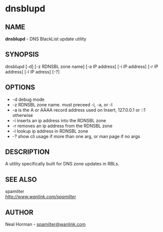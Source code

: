 dnsblupd
=

## NAME
**dnsblupd** - DNS BlackList update utility

## SYNOPSIS
dnsblupd [-d] [-z RDNSBL zone name] [-a IP address] [-i IP address] [-r IP address] [-l IP adress] [-?]

## OPTIONS
- -d debug mode
- -z RDNSBL zone name. must preceed -i, -a, or -l 
- -a is the A or AAAA record address used on Insert, 127.0.0.1 or ::1 otherwise 
- -i inserts an ip address into the RDNSBL zone
- -r removes an ip address from the RDNSBL zone 
- -l lookup ip address in RDNSBL zone 
- -? show cli usage if more than one arg, or man page if no args

## DESCRIPTION
A utility specifically built for DNS zone updates in RBLs.

## SEE ALSO
spamilter  
_http://www.wanlink.com/spamilter_

## AUTHOR
Neal Horman - spamilter@wanlink.com
